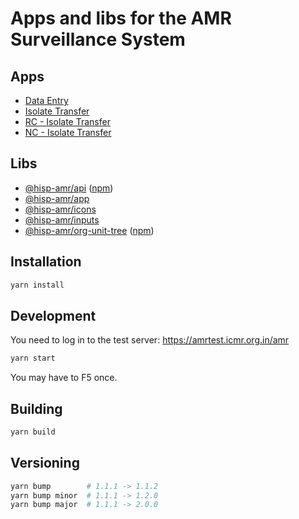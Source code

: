 # Apps and libs for the AMR Surveillance System

## Apps

-   [Data Entry](./packages/entry)
-   [Isolate Transfer](./packages/isolate)
-   [RC - Isolate Transfer](./packages/isolate-rc)
-   [NC - Isolate Transfer](./packages/isolate-nc)

## Libs

-   [@hisp-amr/api](./packages/api) ([npm](https://www.npmjs.com/package/@hisp-amr/api))
-   [@hisp-amr/app](./packages/app)
-   [@hisp-amr/icons](./packages/icons)
-   [@hisp-amr/inputs](./packages/inputs)
-   [@hisp-amr/org-unit-tree](./packages/org-unit-tree) ([npm](https://www.npmjs.com/package/@hisp-amr/org-unit-tree))

## Installation

```bash
yarn install
```

## Development

You need to log in to the test server: https://amrtest.icmr.org.in/amr

```bash
yarn start
```

You may have to F5 once.

## Building

```bash
yarn build
```

## Versioning

```bash
yarn bump        # 1.1.1 -> 1.1.2
yarn bump minor  # 1.1.1 -> 1.2.0
yarn bump major  # 1.1.1 -> 2.0.0
```
